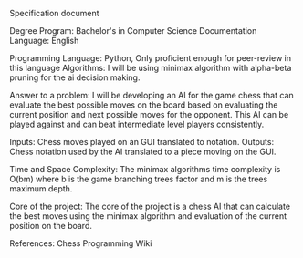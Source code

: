 Specification document

Degree Program: Bachelor's in Computer Science
Documentation Language: English

Programming Language: Python, Only proficient enough for peer-review in this language
Algorithms: I will be using minimax algorithm with alpha-beta pruning for the ai decision making.

Answer to a problem: I will be developing an AI for the game chess that can evaluate
the best possible moves on the board based on evaluating the current position
and next possible moves for the opponent. This AI can be played against and can beat
intermediate level players consistently.

Inputs: Chess moves played on an GUI translated to notation.
Outputs: Chess notation used by the AI translated to a piece moving on the GUI.

Time and Space Complexity: The minimax algorithms time complexity is O(bm) where b is
the game branching trees factor and m is the trees maximum depth.

Core of the project: The core of the project is a chess AI that can calculate the best moves using 
the minimax algorithm and evaluation of the current position on the board.

References: Chess Programming Wiki
